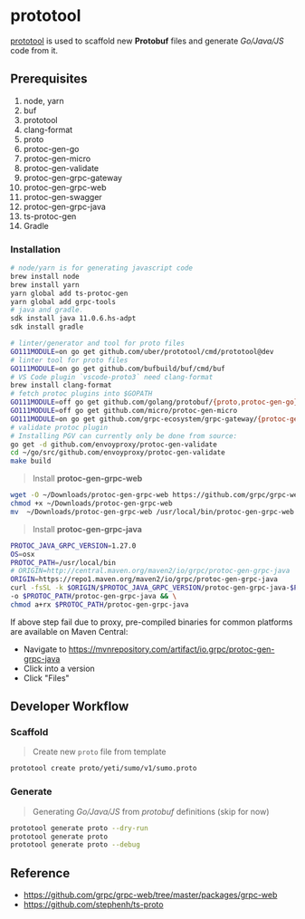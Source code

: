 # prototool

[prototool](https://github.com/uber/prototool) is used to scaffold new **Protobuf** files and generate _Go/Java/JS_ code from it.

## Prerequisites

1. node, yarn
1. buf
1. prototool
1. clang-format
1. proto
1. protoc-gen-go
1. protoc-gen-micro
1. protoc-gen-validate
1. protoc-gen-grpc-gateway
1. protoc-gen-grpc-web
1. protoc-gen-swagger
1. protoc-gen-grpc-java
1. ts-protoc-gen
1. Gradle

### Installation

```bash
# node/yarn is for generating javascript code
brew install node
brew install yarn
yarn global add ts-protoc-gen
yarn global add grpc-tools
# java and gradle.
sdk install java 11.0.6.hs-adpt
sdk install gradle
```

```bash
# linter/generator and tool for proto files
GO111MODULE=on go get github.com/uber/prototool/cmd/prototool@dev
# linter tool for proto files
GO111MODULE=on go get github.com/bufbuild/buf/cmd/buf
# VS Code plugin `vscode-proto3` need clang-format
brew install clang-format
# fetch protoc plugins into $GOPATH
GO111MODULE=off go get github.com/golang/protobuf/{proto,protoc-gen-go}
GO111MODULE=off go get github.com/micro/protoc-gen-micro
GO111MODULE=on go get github.com/grpc-ecosystem/grpc-gateway/{protoc-gen-grpc-gateway,protoc-gen-swagger}
# validate protoc plugin
# Installing PGV can currently only be done from source:
go get -d github.com/envoyproxy/protoc-gen-validate
cd ~/go/src/github.com/envoyproxy/protoc-gen-validate
make build
```

> Install **protoc-gen-grpc-web**

```bash
wget -O ~/Downloads/protoc-gen-grpc-web https://github.com/grpc/grpc-web/releases/download/1.0.7/protoc-gen-grpc-web-1.0.7-darwin-x86_64
chmod +x ~/Downloads/protoc-gen-grpc-web
mv  ~/Downloads/protoc-gen-grpc-web /usr/local/bin/protoc-gen-grpc-web
```

> Install **protoc-gen-grpc-java**

```bash
PROTOC_JAVA_GRPC_VERSION=1.27.0
OS=osx
PROTOC_PATH=/usr/local/bin
# ORIGIN=http://central.maven.org/maven2/io/grpc/protoc-gen-grpc-java
ORIGIN=https://repo1.maven.org/maven2/io/grpc/protoc-gen-grpc-java
curl -fsSL -k $ORIGIN/$PROTOC_JAVA_GRPC_VERSION/protoc-gen-grpc-java-$PROTOC_JAVA_GRPC_VERSION-$OS-x86_64.exe \
-o $PROTOC_PATH/protoc-gen-grpc-java && \
chmod a+rx $PROTOC_PATH/protoc-gen-grpc-java
```

If above step fail due to proxy, pre-compiled binaries for common platforms are available on Maven Central:

- Navigate to <https://mvnrepository.com/artifact/io.grpc/protoc-gen-grpc-java>
- Click into a version
- Click "Files"

## Developer Workflow

### Scaffold

> Create new `proto` file from template

```bash
prototool create proto/yeti/sumo/v1/sumo.proto
```

### Generate

> Generating _Go/Java/JS_ from _protobuf_ definitions (skip for now)

```bash
prototool generate proto --dry-run
prototool generate proto
prototool generate proto --debug
```

## Reference

- <https://github.com/grpc/grpc-web/tree/master/packages/grpc-web>
- <https://github.com/stephenh/ts-proto>
